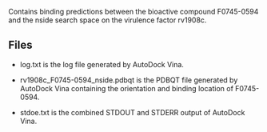Contains binding predictions between the bioactive compound F0745-0594 and the nside search space on the virulence factor rv1908c.

## Files

- log.txt is the log file generated by AutoDock Vina.

- rv1908c_F0745-0594_nside.pdbqt is the PDBQT file generated by AutoDock Vina containing the orientation and binding location of F0745-0594.

- stdoe.txt is the combined STDOUT and STDERR output of AutoDock Vina.

